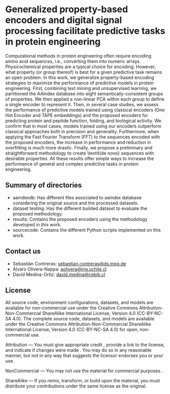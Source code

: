 # Generalized property-based encoders and digital signal processing facilitate predictive tasks in protein engineering

Computational methods in protein engineering often require encoding amino acid sequences, i.e., converting them into numeric arrays. Physicochemical properties are a typical choice for encoding. However, what property (or group thereof) is best for a given predictive task remains an open problem. In this work, we generalize property-based encoding strategies to maximize the performance of predictive models in protein engineering. First, combining text mining and unsupervised learning, we partitioned the AAIndex database into eight semantically-consistent groups of properties. We then applied a non-linear PCA within each group to define a single encoder to represent it. Then, in several case studies, we assess the performance of predictive models trained using classical encoders (One Hot Encoder and TAPE embeddings) and the proposed encoders for predicting protein and peptide function, folding, and biological activity. We confirm that in most cases, models trained using our encoders outperform classical approaches both in precision and generality. Furthermore, when applying the Fast Fourier Transform (FFT) to the sequences encoded with the proposed encoders, the increase in performance and reduction in overfitting is much more drastic. Finally, we propose a preliminary and straightforward methodology to create \textit{de novo} sequences with desirable properties. All these results offer simple ways to increase the performance of general and complex predictive tasks in protein engineering.

## Summary of directories

- aaindexdb: Has different files associated to aaindex database considering the original source and the processed datasets.
- dataset testing: Has the different builded dataset to evaluate the proposed methodology.
- results: Contains the proposed encoders using the methodology developed in this work.
- sourcecode: Contains the different Python scripts implemented on this work.

## Contact us

- Sebastián Contreras: sebastian.contreras@ds.mpg.de
- Álvaro Olivera-Nappa: aolivera@ing.uchile.cl
- David Medina-Ortiz: david.medina@cebib.cl

## License

All source code, environment configurations, datasets, and models are available for non-commercial use under the Creative Commons Attribution-Non-Commercial ShareAlike International License, Version 4.0 (CC-BY-NC-SA 4.0). 
The complete source code, datasets, and models are available under the Creative Commons Attribution-Non-Commercial ShareAlike International License, Version 4.0 (CC-BY-NC-SA 4.0) for open, non-commercial use.

Attribution — You must give appropriate credit , provide a link to the license, and indicate if changes were made . You may do so in any reasonable manner, but not in any way that suggests the licensor endorses you or your use.

NonCommercial — You may not use the material for commercial purposes .

ShareAlike — If you remix, transform, or build upon the material, you must distribute your contributions under the same license as the original.
